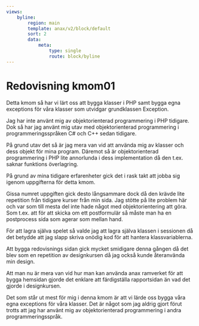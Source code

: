 ```yaml
---
views:
    byline:
        region: main
        template: anax/v2/block/default
        sort: 2
        data:
            meta:
                type: single
                route: block/byline
---
```

# Redovisning kmom01

Detta kmom så har vi lärt oss att bygga klasser i PHP samt bygga egna exceptions för våra klasser som utvidgar grundklassen Exception.

Jag har inte använt mig av objektorienterad programmering i PHP tidigare.
Dok så har jag använt mig utav med objektorienterad programmering i programmeringsspråken C# och C++ sedan tidigare.

På grund utav det så är jag mera van vid att använda mig av klasser och dess objekt för mina program. Däremot så är objektorienterad programmering i PHP lite annorlunda i dess implementation då den t.ex. saknar funktions överlagring.

På grund av mina tidigare erfarenheter gick det i rask takt att jobba sig igenom uppgifterna för detta kmom.

Gissa numret uppgiften gick desto långsammare dock då den krävde lite repetition från tidigare kurser från min sida.
Jag stötte på lite problem här och var som till mesta del inte hade något med objektorientering att göra.
Som t.ex. att för att skicka om ett postformulär så måste man ha en postprocess sida som agerar som mellan hand.

För att lagra själva spelet så valde jag att lagra själva klassen i sessionen då det betydde att jag slapp skriva onödig kod för att hantera klassvariablerna.

Att bygga redovisnings sidan gick mycket smidigare denna gången då det blev som en repetition av designkursen då jag också kunde återanvända min design.

Att man nu är mera van vid hur man kan använda anax ramverket för att bygga hemsidan gjorde det enklare att färdigställa rapportsidan än vad det gjorde i designkursen.

Det som står ut mest för mig i denna kmom är att vi lärde oss bygga våra egna exceptions för våra klasser.
Det är något som jag aldrig gjort förut trotts att jag har använt mig av objektorienterad programmering i andra programmeringsspråk.
